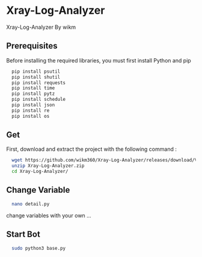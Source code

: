 
# Xray-Log-Analyzer

Xray-Log-Analyzer By wikm


## Prerequisites

Before installing the required libraries, you must first install Python and pip

```bash
  pip install psutil
  pip install shutil
  pip install requests
  pip install time
  pip install pytz
  pip install schedule
  pip install json
  pip install re
  pip install os
```
## Get

First, download and extract the project with the following command :

```bash
  wget https://github.com/wikm360/Xray-Log-Analyzer/releases/download/V1.1/Xray-Log-Analyzer.zip
  unzip Xray-Log-Analyzer.zip
  cd Xray-Log-Analyzer/
```

## Change Variable 

```bash
  nano detail.py
```
change variables with your own ...

## Start Bot 

```bash
  sudo python3 base.py
```
